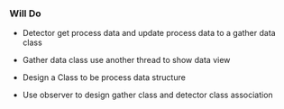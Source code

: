 ### Will Do

- Detector get process data and update process data to a gather data class 
- Gather data class use another thread to show data view
- Design a Class to be process data structure

- Use observer to design gather class and detector class association